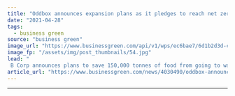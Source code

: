 ```yaml
---
title: "Oddbox announces expansion plans as it pledges to reach net zero by 2030"
date: "2021-04-28"
tags: 
  - business green
source: "business green"
image_url: "https://www.businessgreen.com/api/v1/wps/ec6bae7/6d1b2d3d-cd48-45fc-809f-a360978ecc4d/6/ODDBOX-JAN-210533-185x114.jpg"
image_fp: "/assets/img/post_thumbnails/54.jpg"
lead: "
 B Corp announces plans to save 150,000 tonnes of food from going to waste over the next five years as it expands into South West and Midlands ..."
article_url: "https://www.businessgreen.com/news/4030490/oddbox-announces-expansion-plans-pledges-reach-net-zero-2030"
---
```


---
